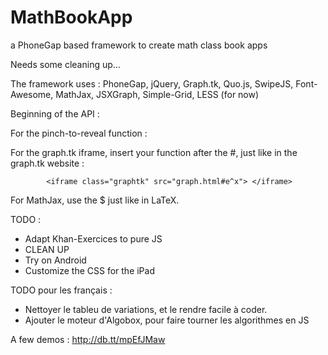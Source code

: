 MathBookApp
===========

a PhoneGap based framework to create math class book apps

Needs some cleaning up...

The framework uses : PhoneGap, jQuery, Graph.tk, Quo.js, SwipeJS, Font-Awesome, MathJax, JSXGraph, Simple-Grid, LESS (for now)

Beginning of the API : 

For the pinch-to-reveal function : 
<p class="pincher"></p>
            <div class="pinched">
                <div class='swipe'>
                    <ul>
                        <li style='display:block'><div> </div></li>
                        <li style='display:none'><div> </div></li>
                        <li style='display:none'><div> </div></li>
                        <li style='display:none'><div> </div></li>
                        <li style='display:none'><div> </div></li>
                    </ul>
                </div>
            </div>

For the graph.tk iframe, insert your function after the #, just like in the graph.tk website :

            <iframe class="graphtk" src="graph.html#e^x"> </iframe>
            
For MathJax, use the $ just like in LaTeX. 

TODO :

- Adapt Khan-Exercices to pure JS
- CLEAN UP
- Try on Android
- Customize the CSS for the iPad

TODO pour les français : 

- Nettoyer le tableu de variations, et le rendre facile à coder.
- Ajouter le moteur d'Algobox, pour faire tourner les algorithmes en JS

A few demos : 
http://db.tt/mpEfJMaw
